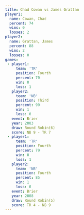 ```yaml
---
title: Chad Cowan vs James Grattan
player1:              
  name: Cowan, Chad   
  percent: 74         
  wins: 0             
  losses: 2           
player2:              
  name: Grattan, James
  percent: 88         
  wins: 2             
  losses: 0           
games:
 - player1:          
     team: 'TR'      
     position: Fourth
     percent: 70     
     win: 0          
     loss: 1         
   player2:         
     team: 'NB'     
     position: Third
     percent: 90    
     win: 1         
     loss: 0        
   event: Brier        
   year: 2003          
   draw: Round Robin(6)
   score: NB 9 - TR 7  
 - player1:          
     team: 'TR'      
     position: Fourth
     percent: 79     
     win: 0          
     loss: 1         
   player2:          
     team: 'NB'      
     position: Fourth
     percent: 85     
     win: 1          
     loss: 0         
   event: Brier        
   year: 2008          
   draw: Round Robin(5)
   score: TR 4 - NB 9  
---
```

